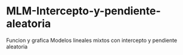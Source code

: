# MLM-Intercepto-y-pendiente-aleatoria
Funcion y grafica Modelos lineales mixtos con intercepto y pendiente aleatoria
